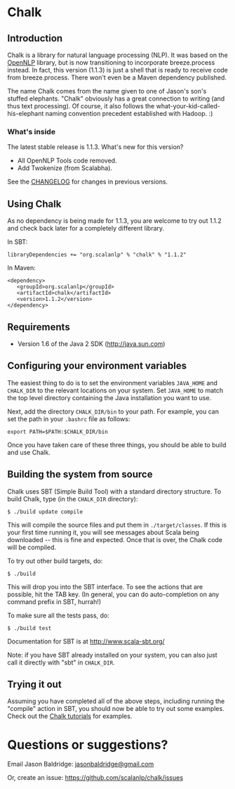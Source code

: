 # Chalk

## Introduction

Chalk is a library for natural language processing (NLP). It was based on the [OpenNLP](http://opennlp.apache.org/) library, but is now transitioning to incorporate breeze.process instead. In fact, this version (1.1.3) is just a shell that is ready to receive code from breeze.process. There won't even be a Maven dependency published.

The name Chalk comes from the name given to one of Jason's son's stuffed elephants. "Chalk" obviously has a great connection to writing (and thus text processing). Of course, it also follows the what-your-kid-called-his-elephant naming convention precedent established with Hadoop. :)

### What's inside

The latest stable release is 1.1.3. What's new for this version?

* All OpenNLP Tools code removed.
* Add Twokenize (from Scalabha).

See the [CHANGELOG](https://github.com/scalanlp/chalk/wiki/CHANGELOG) for changes in previous versions.

## Using Chalk

As no dependency is being made for 1.1.3, you are welcome to try out 1.1.2 and check back later for a completely different library.

In SBT:

    libraryDependencies += "org.scalanlp" % "chalk" % "1.1.2"

In Maven:

    <dependency>
       <groupId>org.scalanlp</groupId>
       <artifactId>chalk</artifactId>
       <version>1.1.2</version>
    </dependency>

## Requirements

* Version 1.6 of the Java 2 SDK (http://java.sun.com)

## Configuring your environment variables

The easiest thing to do is to set the environment variables `JAVA_HOME`
and `CHALK_DIR` to the relevant locations on your system. Set `JAVA_HOME`
to match the top level directory containing the Java installation you
want to use.

Next, add the directory `CHALK_DIR/bin` to your path. For example, you
can set the path in your `.bashrc` file as follows:

	export PATH=$PATH:$CHALK_DIR/bin

Once you have taken care of these three things, you should be able to
build and use Chalk.


## Building the system from source

Chalk uses SBT (Simple Build Tool) with a standard directory
structure.  To build Chalk, type (in the `CHALK_DIR` directory):

	$ ./build update compile

This will compile the source files and put them in
`./target/classes`. If this is your first time running it, you will see
messages about Scala being downloaded -- this is fine and
expected. Once that is over, the Chalk code will be compiled.

To try out other build targets, do:

	$ ./build

This will drop you into the SBT interface. To see the actions that are
possible, hit the TAB key. (In general, you can do auto-completion on
any command prefix in SBT, hurrah!)

To make sure all the tests pass, do:

	$ ./build test

Documentation for SBT is at <http://www.scala-sbt.org/>

Note: if you have SBT already installed on your system, you can
also just call it directly with "sbt" in `CHALK_DIR`.


## Trying it out

Assuming you have completed all of the above steps, including running the "compile" action in SBT, you should now be able to try out some examples. Check out the [Chalk tutorials](Tutorial) for examples.


# Questions or suggestions?

Email Jason Baldridge: <jasonbaldridge@gmail.com>

Or, create an issue: <https://github.com/scalanlp/chalk/issues>
